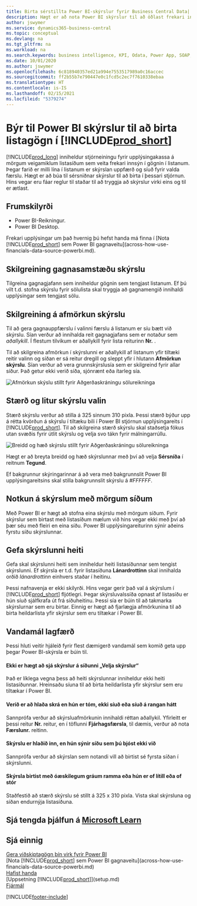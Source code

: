 ```yaml
---
title: Birta sérstillta Power BI-skýrslur fyrir Business Central Data| Microsoft docs
description: Hægt er að nota Power BI skýrslur til að öðlast frekari innsýn í gögnum í listum.
author: jswymer
ms.service: dynamics365-business-central
ms.topic: conceptual
ms.devlang: na
ms.tgt_pltfrm: na
ms.workload: na
ms.search.keywords: business intelligence, KPI, Odata, Power App, SOAP, analysis
ms.date: 10/01/2020
ms.author: jswymer
ms.openlocfilehash: 6c818940357ed21a994e7553517989a0c16accec
ms.sourcegitcommit: ff2b55b7e790447e0c1fcd5c2ec7f7610338ebaa
ms.translationtype: HT
ms.contentlocale: is-IS
ms.lasthandoff: 02/15/2021
ms.locfileid: "5379274"
---
```

# <a name="creating-power-bi-reports-for-displaying-list-data-in-prod_short"></a>Býr til Power BI skýrslur til að birta listagögn í [!INCLUDE[prod_short](includes/prod_short.md)]

[!INCLUDE[prod_long](includes/prod_long.md)] inniheldur stjórneiningu fyrir upplýsingakassa á mörgum veigamiklum listasíðum sem veita frekari innsýn í gögnin í listanum. Þegar farið er milli lína í listanum er skýrslan uppfærð og síuð fyrir valda færslu. Hægt er að búa til sérsniðnar skýrslur til að birta í þessari stjórnun. Hins vegar eru fáar reglur til staðar til að tryggja að skýrslur virki eins og til er ætlast.  

## <a name="prerequisites"></a>Frumskilyrði

- Power BI-Reikningur.
- Power BI Desktop.

Frekari upplýsingar um það hvernig þú hefst handa má finna í [Nota [!INCLUDE[prod_short](includes/prod_short.md)] sem Power BI gagnaveitu](across-how-use-financials-data-source-powerbi.md).

## <a name="defining-the-report-data-set"></a>Skilgreining gagnasamstæðu skýrslu

Tilgreina gagnagjafann sem inniheldur gögnin sem tengjast listanum. Ef þú vilt t.d. stofna skýrslu fyrir sölulista skal tryggja að gagnamengið innihaldi upplýsingar sem tengjast sölu.  

## <a name="defining-the-report-filter"></a>Skilgreining á afmörkun skýrslu

Til að gera gagnauppfærslu í valinni færslu á listanum er síu bætt við skýrslu. Sían verður að innihalda reit gagnagjafans sem er notaður sem *aðallykill*. Í flestum tilvikum er aðallykill fyrir lista reiturinn **Nr.** .

Til að skilgreina afmörkun í skýrslunni er aðallykill af listanum yfir tiltæki reitir valinn og síðan er sá reitur dregill og sleppt yfir í hlutann **Afmörkun skýrslu**. Sían verður að vera grunnskýrslusía sem er skilgreind fyrir allar síður. Það getur ekki verið síða, sjónrænt eða ítarleg sía.

![Afmörkun skýslu stillt fyrir Aðgerðaskráningu sölureikninga](./media/across-how-use-powerbi-reports-factbox/financials-powerbi-report-filter-v3.png)

## <a name="setting-the-report-size-and-color"></a>Stærð og litur skýrslu valin

Stærð skýrslu verður að stilla á 325 sinnum 310 pixla. Þessi stærð býður upp á rétta kvörðun á skýrslu í tiltæku bili í Power BI stjórnun upplýsingareits í [!INCLUDE[prod_short](includes/prod_short.md)]. Til að skilgreina stærð skýrslu skal staðsetja fókus utan svæðis fyrir útlit skýrslu og velja svo tákn fyrir málningarrúllu.

![Breidd og hæð skýrslu stillt fyrir Aðgerðaskráningu sölureikninga](./media/across-how-use-powerbi-reports-factbox/financials-powerbi-report-sizing-v3.png)

Hægt er að breyta breidd og hæð skýrslunnar með því að velja **Sérsníða** í reitnum **Tegund**.

Ef bakgrunnur skýringarinnar á að vera með bakgrunnslit Power BI upplýsingareitsins skal stilla bakgrunnslit skýrslu á *#FFFFFF*. 

## <a name="using-reports-with-multiple-pages"></a>Notkun á skýrslum með mörgum síðum

Með Power BI er hægt að stofna eina skýrslu með mörgum síðum. Fyrir skýrslur sem birtast með listasíðum mælum við hins vegar ekki með því að þær séu með fleiri en eina síðu. Power BI upplýsingareiturinn sýnir aðeins fyrstu síðu skýrslunnar.

## <a name="naming-the-report"></a>Gefa skýrslunni heiti

Gefa skal skýrslunni heiti sem inniheldur heiti listasíðunnar sem tengist skýrslunni. Ef skýrsla er t.d. fyrir listasíðuna **Lánardrottinn** skal innihalda orðið *lánardrottinn* einhvers staðar í heitinu.  

Þessi nafnavenja er ekki skilyrði. Hins vegar gerir það val á skýrslum í [!INCLUDE[prod_short](includes/prod_short.md)] fljótlegri. Þegar skýrsluvalssíða opnast af listasíðu er hún síuð sjálfkrafa út frá síðuheitinu. Þessi sía er búin til að takmarka skýrslurnar sem eru birtar. Einnig er hægt að fjarlægja afmörkunina til að birta heildarlista yfir skýrslur sem eru tiltækar í Power BI.  

## <a name="fixing-problems"></a>Vandamál lagfærð

Þessi hluti veitir hjáleið fyrir flest dæmigerð vandamál sem komið geta upp þegar Power BI-skýrsla er búin til.  

#### <a name="you-cant-see-a-report-on-the-select-report-page"></a>Ekki er hægt að sjá skýrslur á síðunni „Velja skýrslur“

Það er líklega vegna þess að heiti skýrslunnar inniheldur ekki heiti listasíðunnar. Hreinsaðu síuna til að birta heildarlista yfir skýrslur sem eru tiltækar í Power BI.  

#### <a name="report-is-loaded-but-blank-not-filtered-or-filtered-incorrectly"></a>Verið er að hlaða skrá en hún er tóm, ekki síuð eða síuð á rangan hátt

Sannprófa verður að skýrsluafmörkunin innihaldi réttan aðallykil. Yfirleitt er þessi reitur **Nr.** reitur, en í töflunni **Fjárhagsfærsla**, til dæmis, verður að nota **Færslunr.** reitinn.

#### <a name="report-is-loaded-but-it-shows-a-page-you-didnt-expect"></a>Skýrslu er hlaðið inn, en hún sýnir síðu sem þú bjóst ekki við

Sannprófa verður að skýrslan sem notandi vill að birtist sé fyrsta síðan í skýrslunni.  

#### <a name="report-appears-with-an-unwanted-gray-boarder-or-its-too-small-or-too-large"></a>Skýrsla birtist með óæskilegum gráum ramma eða hún er of lítill eða of stór

Staðfestið að stærð skýrslu sé stillt á 325 x 310 pixla. Vista skal skýrsluna og síðan endurnýja listasíðuna.  

## <a name="see-related-training-at-microsoft-learn"></a>Sjá tengda þjálfun á [Microsoft Learn](/learn/modules/configure-powerbi-excel-dynamics-365-business-central/index)

## <a name="see-also"></a>Sjá einnig

[Gera viðskiptagögn þín virk fyrir Power BI](admin-powerbi.md)  
[Nota [!INCLUDE[prod_short](includes/prod_short.md)] sem Power BI gagnaveitu](across-how-use-financials-data-source-powerbi.md)  
[Hafist handa](product-get-started.md)  
[Uppsetning [!INCLUDE[prod_short](includes/prod_short.md)]](setup.md)  
[Fjármál](finance.md)  


[!INCLUDE[footer-include](includes/footer-banner.md)]